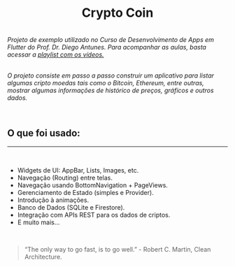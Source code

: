 <h1 align="center">Crypto Coin</h1>

</br>

<section>
<i>Projeto de exemplo utilizado no Curso de Desenvolvimento de Apps em Flutter do Prof. Dr. Diego Antunes. Para acompanhar as aulas, basta acessar a 
<a href="https://www.youtube.com/playlist list=PL_wKlpKIC9vWCRIgMvH8pbRmX8XVouRv1">
playlist com os vídeos.
</a>

</br>
</br>

O projeto consiste em passo a passo construir um aplicativo para listar algumas cripto moedas tais como o Bitcoin, Ethereum, entre outras, mostrar algumas informações de histórico de preços, gráficos e outros dados.
</i>

</section>

</br>

<section>

<h2>O que foi usado: </h2>
<hr/>
</br>
<ul>
<li>Widgets de UI: AppBar, Lists, Images, etc.</li>
<li>Navegação (Routing) entre telas.</li>
<li>Navegação usando BottomNavigation + PageViews.</li>
<li>Gerenciamento de Estado (simples e Provider).</li>
<li>Introdução à animações.</li>
<li>Banco de Dados (SQLite e Firestore).</li>
<li>Integração com APIs REST para os dados de criptos.</li>
<li>E muito mais...</li>
</ul>
  
</section>

</br>

<blockquote> 
“The only way to go fast, is to go well.” - Robert C. Martin, Clean Architecture.
</blockquote>
